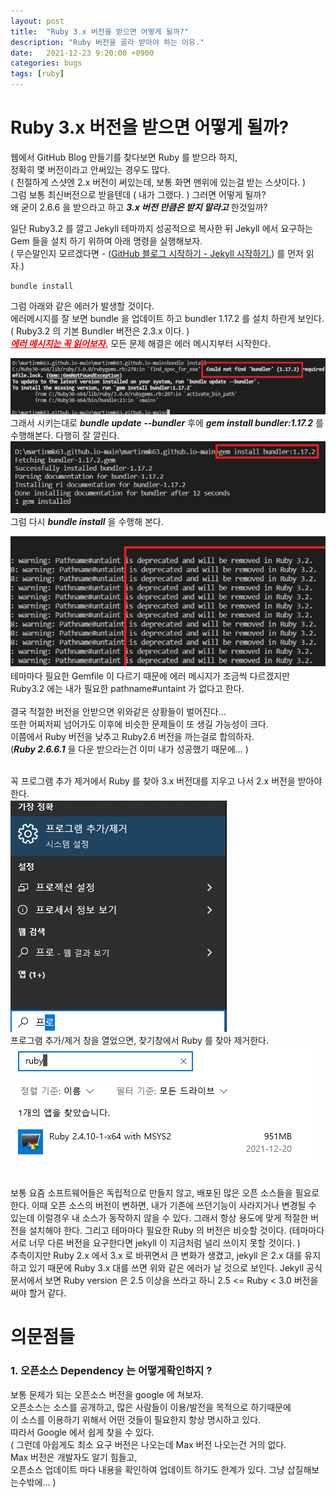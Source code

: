 ```yaml
---
layout: post
title:  "Ruby 3.x 버전을 받으면 어떻게 될까?"
description: "Ruby 버전을 골라 받아야 하는 이유."
date:   2021-12-23 9:20:00 +0900
categories: bugs
tags: [ruby]
---
```


# Ruby 3.x 버전을 받으면 어떻게 될까?  

웹에서 GitHub Blog 만들기를 찾다보면 Ruby 를 받으라 하지,   
정확히 몇 버전이라고 안써있는 경우도 많다.  
( 친절하게 스샷엔 2.x 버전이 써있는데, 보통 화면 맨위에 있는걸 받는 스샷이다. )  
그럼 보통 최신버전으로 받을텐데 ( 내가 그랬다. ) 그러면 어떻게 될까?  
왜 굳이 2.6.6 을 받으라고 하고 ***3.x 버전 만큼은 받지 말라고*** 한것일까?

일단 Ruby3.2 를 깔고 Jekyll 테마까지 성공적으로 복사한 뒤
Jekyll 에서 요구하는 Gem 들을 설치 하기 위하여 아래 명령을 실행해보자.  
( 무슨말인지 모르겠다면 - ([GitHub 블로그 시작하기 - Jekyll 시작하기.][jekyll-link]) 를 먼저 읽자.)
```
bundle install
```
그럼 아래와 같은 에러가 발생할 것이다.  
에러메시지를 잘 보면 bundle 을 업데이트 하고 bundler 1.17.2 를 설치 하란게 보인다.  
( Ruby3.2 의 기본 Bundler 버전은 2.3.x 이다. )  
<span style="color:red">***<U>에러 메시지는 꼭 읽어보자.</U>***</span> 모든 문제 해결은 에러 메시지부터 시작한다.  

![need-17](/assets/img/post-img/jekyll-start/need-bundle-17.png)  
그래서 시키는대로 ***bundle update --bundler*** 후에 ***gem install bundler:1.17.2*** 를 수행해본다. 다행히 잘 깔린다.  
![need-17](/assets/img/post-img/jekyll-start/install-bundle-172.png)   
그럼 다시 ***bundle install*** 을 수행해 본다.  

![removed-32](/assets/img/post-img/jekyll-start/removed-32.png)   
테마마다 필요한 Gemfile 이 다르기 때문에 에러 메시지가 조금씩 다르겠지만   
Ruby3.2 에는 내가 필요한 pathname#untaint 가 없다고 한다.  
<br>
결국 적절한 버전을 안받으면 위와같은 상황들이 벌어진다...   
또한 어찌저찌 넘어가도 이후에 비슷한 문제들이 또 생길 가능성이 크다.  
이쯤에서 Ruby 버전을 낮추고 Ruby2.6 버전을 까는걸로 합의하자.  
(***Ruby 2.6.6.1*** 을 다운 받으라는건 이미 내가 성공했기 때문에... )  
<br>

꼭 프로그램 추가 제거에서 Ruby 를 찾아 3.x 버전대를 지우고 나서 2.x 버전을 받아야 한다.   
![removed-pro](/assets/img/post-img/jekyll-start/remove-prog.png)   
프로그램 추가/제거 창을 열었으면, 찾기창에서  Ruby 를 찾아 제거한다.  
![removed-ruby](/assets/img/post-img/jekyll-start/remove-ruby.png)   

<br>
보통 요즘 소프트웨어들은 독립적으로 만들지 않고, 배포된 많은 오픈 소스들을 필요로 한다.  
이때 오픈 소스의 버전이 변하면, 내가 기존에 쓰던기능이 사라지거나 변경될 수 있는데  
이럴경우 내 소스가 동작하지 않을 수 있다.  
그래서 항상 용도에 맞게 적절한 버전을 설치해야 한다.   
그리고 테마마다 필요한 Ruby 의 버전은 비슷할 것이다.  
(테마마다 서로 너무 다른 버전을 요구한다면 jekyll 이 지금처럼 널리 쓰이지 못할 것이다. )  
<br>
추측이지만 Ruby 2.x 에서 3.x 로 바뀌면서 큰 변화가 생겼고, jekyll 은 2.x 대를 유지하고 있기 때문에
Ruby 3.x 대를 쓰면 위와 같은 에러가 날 것으로 보인다.  
Jekyll 공식 문서에서 보면 Ruby version 은 2.5 이상을 쓰라고 하니 2.5 <= Ruby < 3.0 버전을 써야 할거 같다.  
<br>

# 의문점들 
### 1. 오픈소스 Dependency 는 어떻게확인하지 ? ###
보통 문제가 되는 오픈소스 버전을 google 에 쳐보자.   
오픈소스는 소스를 공개하고, 많은 사람들이 이용/발전을 목적으로 하기때문에  
이 소스를 이용하기 위해서 어떤 것들이 필요한지 항상 명시하고 있다.  
따라서 Google 에서 쉽게 찾을 수 있다.  
( 그런데 아쉽게도 최소 요구 버전은 나오는데 Max 버전 나오는건 거의 없다.  
Max 버전은 개발자도 알기 힘들고,   
오픈소스 업데이트 마다 내용을 확인하여 업데이트 하기도 한계가 있다. 그냥 삽질해보는수밖에... )  
<br>

[jekyll-link]: /git-blog/2021/12/20/blog-start-jekyll.html